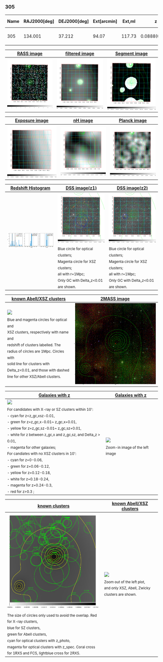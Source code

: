 <div STYLE="page-break-after: always;"></div>

### 305

|Name|RAJ2000[deg]|DEJ2000[deg] |Ext[arcmin]| Ext,ml | z | z_src| C|GC(XSZ,Delta_z<0.01)| GC(OPT,Delta_z<0.01)|GC| R_sig[arcmin] | R500[arcmin] | R500[Mpc]| CRsig[c/s] | CR500[c/s] |L500[1E44 erg/s]|F500[1E-12 erg/s/cm^2]| M500[1E14 Msun]|Tx[keV]|Cnt_sig|Beta|Rc[arcmin]|Comment|Alias|
|---|---|---|---|---|---|------|---|--------|---------|----------|---|---|---|---|---|---|---|---|---|---|---|---|---|---|
|305| 134.001| 37.212| 94.07| 117.73| 0.0888(0.005)| z1,| G| -| -| C, N, W| 28.650| 9.955| 0.991| 0.445(0.108)| 0.402(0.098)| 1.480(0.511)| 7.516(2.595)| 3.01(0.52)| 4.35(0.47)| 318.6| 0.520(-0.015+0.037)| 10.327(-1.178+1.248)| -| t726|

|[RASS image](../image/305/305_img.pdf)|[filtered image](../image/305/305_fil.pdf)|[Segment image](../image/305/305_seg.pdf)|
|-------------------|--------------------|-------------------|
| <img src="../image/305/305_img.png" width="300">  | <img src="../image/305/305_fil.png" width="300">   | <img src="../image/305/305_seg.png" width="300">  |

|[Exposure image](../image/305/305_mex.pdf)| [nH image](../image/305/305_nh.pdf)| [Planck image](../image/305/305_p.pdf)|
|-------------------|--------------------|-------------------|
|<img src="../image/305/305_mex.png" width="300">   | <img src="../image/305/305_nh.png" width="300">    | <img src="../image/305/305_p.png" width="300"> |

|[Redshift Histogram](../image/305/305_zg.pdf) | [DSS image(z1)](../image/305/305_dss_z1.pdf)      |  [DSS image(z2)](../image/305/305_dss_z2.pdf)    |
|-------------------|--------------------|-------------------|
|<img src="../image/305/305_zg.png" width="300"> |<img src="../image/305/305_dss_z1.png" width="300"> <sub><br>Blue circle for optical clusters; <br>Magenta circle for XSZ clusters; <br>all with r=1Mpc; <br>Only GC with Delta_z<0.01 are shown. </sub>| <img src="../image/305/305_dss_z2.png" width="300"><sub><br>Blue circle for optical clusters; <br>Magenta circle for XSZ clusters; <br>all with r=1Mpc; <br>Only GC with Delta_z<0.01 are shown. </sub> |

|[known Abell/XSZ clusters](../image/305/305_m.pdf) | [2MASS image](../image/305/305_2mass.pdf)      |
|-------------------|-------------------|
|<img src=../image/305/305_m.png width="300"> <br><sub>Blue and magenta circles for optical and <br>XSZ clusters, respectively with name and <br>redshift of clusters labelled. The <br>radius of circles are 1Mpc. Circles with <br>solid line for clusters with <br>Delta_z<0.01, and those with dashed <br>line for other XSZ/Abell clusters.        </sub>|<img src="../image/305/305_2mass.png" width="300">  |

|[Galaxies with z](../image/305/305_opt_ned.pdf) |[Galaxies with z](../image/305/305_opt_ned_zoom.pdf) |
|-------------------|-------------------|
| <img src=../image/305/305_opt_ned.png width="300"> <br><sub> For candidates with X-ray or SZ clusters within 10': <br> - cyan for z<z_gc,xsz-0.01, <br> - green for z=z_gc,x-0.01~ z_gc,x+0.01, <br> - yellow for z=z_gc,sz-0.01~ z_gc,sz+0.01, <br> - white for z between z_gc,x and z_gc,sz, and Delta_z > 0.01, <br> - magenta for other galaxies; <br>For candiates with no XSZ clusters in 10': <br> - cyan for z=0-0.06, <br> - green for z=0.06-0.12, <br> - yellow for z=0.12-0.18, <br> - white for z=0.18-0.24, <br> - magenta for z=0.24-0.3, <br> - red for z>0.3 ;  </sub>|<img src=../image/305/305_opt_ned_zoom.png width="300">  <br><sub> Zoom-in image of the left image</sub>|

|[known clusters](../image/305/305_gc.pdf) |[known Abell/XSZ clusters](../image/305/305_gc_large.pdf) |
|-------------------|-------------------|
| <img src=../image/305/305_gc.png width="300"> <br><sub> The size of circles only used to avoid the overlap. Red for X-ray clusters, <br> blue for SZ clusters, <br> green for Abell clusters, <br> cyan for optical clusters with z_photo, <br> magenta for optical clusters with z_spec. Coral cross for 1RXS and FCS, lightblue cross for 2RXS. </sub>|<img src=../image/305/305_gc_large.png width="300"> <br><sub> Zoom out of the left plot, <br> and only XSZ, Abell, Zwicky clusters are shown. </sub> |



